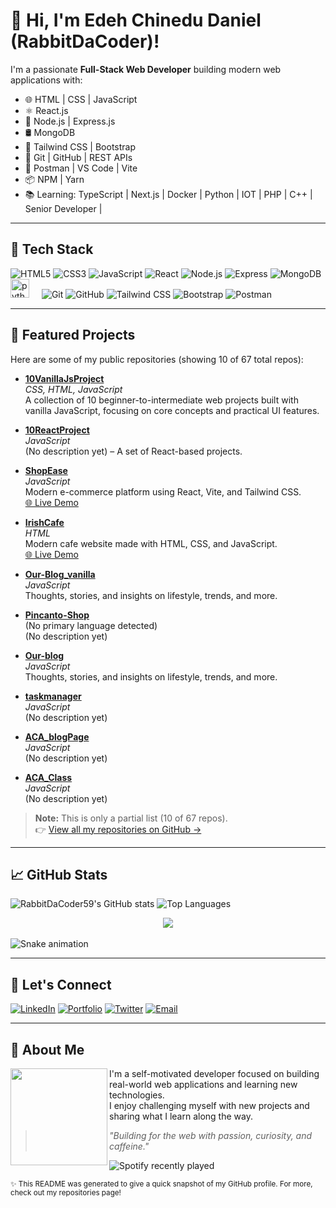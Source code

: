 # 👋 Hi, I'm Edeh Chinedu Daniel (RabbitDaCoder)!

I'm a passionate **Full-Stack Web Developer** building modern web applications with:

- 🌐 HTML | CSS | JavaScript
- ⚛️ React.js
- 🧠 Node.js | Express.js
- 🛢 MongoDB
- 💅 Tailwind CSS | Bootstrap
- 🧪 Git | GitHub | REST APIs
- 🧰 Postman | VS Code | Vite
- 📦 NPM | Yarn
- 📚 Learning: TypeScript | Next.js | Docker | Python | IOT | PHP | C++ | Senior Developer |

---

## 🚀 Tech Stack

![HTML5](https://img.shields.io/badge/HTML5-E34F26?logo=html5&logoColor=white)
![CSS3](https://img.shields.io/badge/CSS3-1572B6?logo=css3&logoColor=white)
![JavaScript](https://img.shields.io/badge/JavaScript-F7DF1E?logo=javascript&logoColor=black)
![React](https://img.shields.io/badge/React-61DAFB?logo=react&logoColor=black)
![Node.js](https://img.shields.io/badge/Node.js-339933?logo=node.js&logoColor=white)
![Express](https://img.shields.io/badge/Express.js-000000?logo=express&logoColor=white)
![MongoDB](https://img.shields.io/badge/MongoDB-47A248?logo=mongodb&logoColor=white)
<img src="https://cdn.jsdelivr.net/gh/devicons/devicon/icons/python/python-original.svg" height="30" alt="python logo"  />
<img width="12" />
![Git](https://img.shields.io/badge/Git-F05032?logo=git&logoColor=white)
![GitHub](https://img.shields.io/badge/GitHub-181717?logo=github&logoColor=white)
![Tailwind CSS](https://img.shields.io/badge/Tailwind_CSS-38B2AC?logo=tailwind-css&logoColor=white)
![Bootstrap](https://img.shields.io/badge/Bootstrap-7952B3?logo=bootstrap&logoColor=white)
![Postman](https://img.shields.io/badge/Postman-FF6C37?logo=postman&logoColor=white)

---

## 🚀 Featured Projects

Here are some of my public repositories (showing 10 of 67 total repos):

- [**10VanillaJsProject**](https://github.com/RabbitDaCoder59/10VanillaJsProject)  
  *CSS, HTML, JavaScript*  
  A collection of 10 beginner-to-intermediate web projects built with vanilla JavaScript, focusing on core concepts and practical UI features.

- [**10ReactProject**](https://github.com/RabbitDaCoder59/10ReactProject)  
  *JavaScript*  
  (No description yet) – A set of React-based projects.

- [**ShopEase**](https://github.com/RabbitDaCoder59/ShopEase)  
  *JavaScript*  
  Modern e-commerce platform using React, Vite, and Tailwind CSS.  
  [🌐 Live Demo](https://shopease-lilac-omega.vercel.app)

- [**IrishCafe**](https://github.com/RabbitDaCoder59/IrishCafe)  
  *HTML*  
  Modern cafe website made with HTML, CSS, and JavaScript.  
  [🌐 Live Demo](https://irish-cafe.vercel.app)

- [**Our-Blog_vanilla**](https://github.com/RabbitDaCoder59/Our-Blog_vanilla)  
  *JavaScript*  
  Thoughts, stories, and insights on lifestyle, trends, and more.

- [**Pincanto-Shop**](https://github.com/RabbitDaCoder59/Pincanto-Shop)  
  (No primary language detected)  
  (No description yet)

- [**Our-blog**](https://github.com/RabbitDaCoder59/Our-blog)  
  *JavaScript*  
  Thoughts, stories, and insights on lifestyle, trends, and more.

- [**taskmanager**](https://github.com/RabbitDaCoder59/taskmanager)  
  *JavaScript*  
  (No description yet)

- [**ACA_blogPage**](https://github.com/RabbitDaCoder59/ACA_blogPage)  
  *JavaScript*  
  (No description yet)

- [**ACA_Class**](https://github.com/RabbitDaCoder59/ACA_Class)  
  *JavaScript*  
  (No description yet)

> **Note:** This is only a partial list (10 of 67 repos).  
> 👉 [View all my repositories on GitHub &rarr;](https://github.com/RabbitDaCoder59?tab=repositories)

---

## 📈 GitHub Stats

![RabbitDaCoder59's GitHub stats](https://github-readme-stats.vercel.app/api?username=RabbitDaCoder59&show_icons=true&theme=tokyonight)
![Top Languages](https://github-readme-stats.vercel.app/api/top-langs/?username=RabbitDaCoder59&layout=compact&theme=tokyonight)

<div align="center">
  <img src="https://profile-counter.glitch.me/RabbitDaCoder59/count.svg?"  />
</div>

<br clear="both">

<img src="https://raw.githubusercontent.com/RabbitDaCoder59/RabbitDaCoder59/output/snake.svg" alt="Snake animation" />

---

## 🤝 Let's Connect

[![LinkedIn](https://img.shields.io/badge/LinkedIn-blue?logo=linkedin&logoColor=white)](https://linkedin.com/in/yourusername)
[![Portfolio](https://img.shields.io/badge/Portfolio-000?logo=firefox&logoColor=white)](https://your-portfolio.com)
[![Twitter](https://img.shields.io/badge/X-000?logo=firefox&logoColor=white)](https://your-portfolio.com)
[![Email](https://img.shields.io/badge/Email-D14836?logo=gmail&logoColor=white)](mailto:your@email.com)

---

## 📝 About Me

<img align="left" height="155" src="https://pbs.twimg.com/profile_images/1908550852651954176/-vF_eWEn_400x400.jpg"  />

I'm a self-motivated developer focused on building real-world web applications and learning new technologies.  
I enjoy challenging myself with new projects and sharing what I learn along the way.

> *"Building for the web with passion, curiosity, and caffeine."*

<div align="left">
  <img src="https://spotify-recently-played-readme.vercel.app/api?user=313nbvs7aa4duhg7ygxqzmwt3pvu&count=4" alt="Spotify recently played"  />
</div>

<sub>✨ This README was generated to give a quick snapshot of my GitHub profile. For more, check out my repositories page!</sub>
